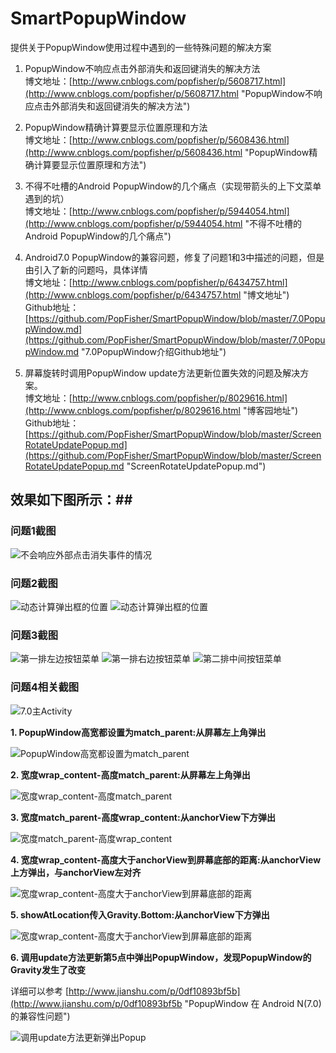 # SmartPopupWindow #
提供关于PopupWindow使用过程中遇到的一些特殊问题的解决方案

1. PopupWindow不响应点击外部消失和返回键消失的解决方法<br>博文地址：[http://www.cnblogs.com/popfisher/p/5608717.html](http://www.cnblogs.com/popfisher/p/5608717.html "PopupWindow不响应点击外部消失和返回键消失的解决方法")

2. PopupWindow精确计算要显示位置原理和方法<br>博文地址：[http://www.cnblogs.com/popfisher/p/5608436.html](http://www.cnblogs.com/popfisher/p/5608436.html "PopupWindow精确计算要显示位置原理和方法")

3. 不得不吐槽的Android PopupWindow的几个痛点（实现带箭头的上下文菜单遇到的坑）<br>博文地址：[http://www.cnblogs.com/popfisher/p/5944054.html](http://www.cnblogs.com/popfisher/p/5944054.html "不得不吐槽的Android PopupWindow的几个痛点")

4. Android7.0 PopupWindow的兼容问题，修复了问题1和3中描述的问题，但是由引入了新的问题吗，具体详情<br> 博文地址：[http://www.cnblogs.com/popfisher/p/6434757.html](http://www.cnblogs.com/popfisher/p/6434757.html "博文地址") <br> Github地址：[https://github.com/PopFisher/SmartPopupWindow/blob/master/7.0PopupWindow.md](https://github.com/PopFisher/SmartPopupWindow/blob/master/7.0PopupWindow.md "7.0PopupWindow介绍Github地址")

5. 屏幕旋转时调用PopupWindow update方法更新位置失效的问题及解决方案。<br>博文地址：[http://www.cnblogs.com/popfisher/p/8029616.html](http://www.cnblogs.com/popfisher/p/8029616.html "博客园地址")<br>Github地址：[https://github.com/PopFisher/SmartPopupWindow/blob/master/ScreenRotateUpdatePopup.md](https://github.com/PopFisher/SmartPopupWindow/blob/master/ScreenRotateUpdatePopup.md "ScreenRotateUpdatePopup.md")


## 效果如下图所示：##

### 问题1截图 

![不会响应外部点击消失事件的情况](/docpic/1.png "主界面入口")

### 问题2截图

![动态计算弹出框的位置](/docpic/2.png "在anchorView下面弹出PopupWindow")    ![动态计算弹出框的位置](/docpic/3.png "在anchorView上面弹出PopupWindow")

### 问题3截图

![第一排左边按钮菜单](/docpic/topleft.png	"符合预期")   ![第一排右边按钮菜单](/docpic/topright.png "出乎意料了,不符合预期")   ![第二排中间按钮菜单](/docpic/bottomcenter.png "符合预期")  

### 问题4相关截图

![7.0主Activity](/docpic/7.0.png	"7.0 PopupWindow兼容性测试")

**1. PopupWindow高宽都设置为match\_parent:从屏幕左上角弹出**

![](/docpic/7.0_1.png	"PopupWindow高宽都设置为match_parent")

**2. 宽度wrap\_content-高度match\_parent:从屏幕左上角弹出**

![](/docpic/7.0_2.png	"宽度wrap_content-高度match_parent")

**3. 宽度match\_parent-高度wrap\_content:从anchorView下方弹出**

![](/docpic/7.0_3.png	"宽度match_parent-高度wrap_content")

**4. 宽度wrap_content-高度大于anchorView到屏幕底部的距离:从anchorView上方弹出，与anchorView左对齐**

![](/docpic/7.0_4.png	"宽度wrap_content-高度大于anchorView到屏幕底部的距离")

**5. showAtLocation传入Gravity.Bottom:从anchorView下方弹出**

![](/docpic/7.0_5.png	"宽度wrap_content-高度大于anchorView到屏幕底部的距离")

**6. 调用update方法更新第5点中弹出PopupWindow，发现PopupWindow的Gravity发生了改变**

详细可以参考 [http://www.jianshu.com/p/0df10893bf5b](http://www.jianshu.com/p/0df10893bf5b "PopupWindow 在 Android N(7.0) 的兼容性问题")

![](/docpic/7.0_6.png	"调用update方法更新弹出Popup")